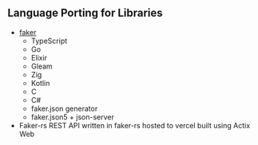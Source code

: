 
## Language Porting for Libraries
- [faker](https://github.com/faker-js/awesome-faker)
	- TypeScript
	- Go
	- Elixir
	- Gleam
	- Zig
	- Kotlin
	- C
	- C#
	- faker.json generator
	- faker.json5 + json-server
- Faker-rs REST API written in faker-rs hosted to vercel built using Actix Web